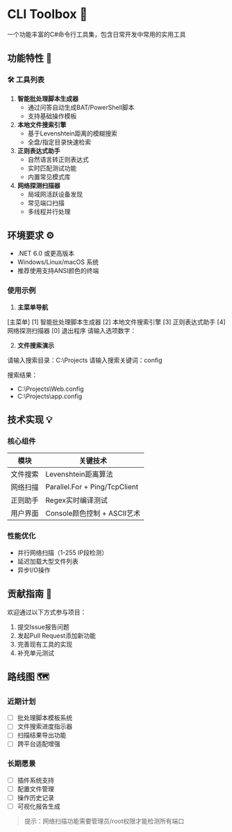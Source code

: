 # CLI Toolbox 🧰

一个功能丰富的C#命令行工具集，包含日常开发中常用的实用工具

## 功能特性 🚀

### 🛠️ 工具列表
1. **智能批处理脚本生成器**  
   - 通过问答自动生成BAT/PowerShell脚本
   - 支持基础操作模板
2. **本地文件搜索引擎**  
   - 基于Levenshtein距离的模糊搜索
   - 全盘/指定目录快速检索
3. **正则表达式助手**  
   - 自然语言转正则表达式
   - 实时匹配测试功能
   - 内置常见模式库
4. **网络探测扫描器**  
   - 局域网活跃设备发现
   - 常见端口扫描
   - 多线程并行处理

## 环境要求 ⚙️
- .NET 6.0 或更高版本
- Windows/Linux/macOS 系统
- 推荐使用支持ANSI颜色的终端

### 使用示例
1. **主菜单导航**

[主菜单]
  [1] 智能批处理脚本生成器
  [2] 本地文件搜索引擎
  [3] 正则表达式助手
  [4] 网络探测扫描器
  [0] 退出程序
请输入选项数字：


2. **文件搜索演示**

请输入搜索目录：C:\Projects
请输入搜索关键词：config

搜索结果：
- C:\Projects\Web.config
- C:\Projects\app.config


## 技术实现 💡

### 核心组件
| 模块            | 关键技术                         |
|----------------|--------------------------------|
| 文件搜索         | Levenshtein距离算法              |
| 网络扫描         | Parallel.For + Ping/TcpClient   |
| 正则助手         | Regex实时编译测试                |
| 用户界面         | Console颜色控制 + ASCII艺术      |

### 性能优化
- 并行网络扫描（1-255 IP段检测）
- 延迟加载大型文件列表
- 异步I/O操作

## 贡献指南 🤝

欢迎通过以下方式参与项目：
1. 提交Issue报告问题
2. 发起Pull Request添加新功能
3. 完善现有工具的实现
4. 补充单元测试


## 路线图 🗺️

### 近期计划
- [ ] 批处理脚本模板系统
- [ ] 文件搜索进度指示器
- [ ] 扫描结果导出功能
- [ ] 跨平台适配增强

### 长期愿景
- [ ] 插件系统支持
- [ ] 配置文件管理
- [ ] 操作历史记录
- [ ] 可视化报告生成

> 提示：网络扫描功能需要管理员/root权限才能检测所有端口
